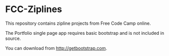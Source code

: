 # FCC-Ziplines
This repository contains zipline projects from Free Code Camp online.

The Portfolio single page app requires basic bootstrap and is not included in source.

You can download from http://getbootstrap.com.
